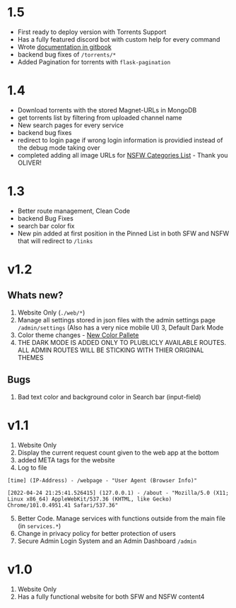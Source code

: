 # 1.5

- First ready to deploy version with Torrents Support
- Has a fully featured discord bot with custom help for every command
- Wrote [documentation in gitbook](https://hirusha-adikari.gitbook.io/gifgang/)
- backend bug fixes of `/torrents/*`
- Added Pagination for torrents with `flask-pagination`

# 1.4

- Download torrents with the stored Magnet-URLs in MongoDB
- get torrents list by filtering from uploaded channel name
- New search pages for every service
- backend bug fixes
- redirect to login page if wrong login information is providied instead of the debug mode taking over
- completed adding all image URLs for [NSFW Categories List](https://github.com/hirusha-adi/GifGang/issues/8) - Thank you OLIVER!

# 1.3

- Better route management, Clean Code
- backend Bug Fixes
- search bar color fix
- New pin added at first position in the Pinned List in both SFW and NSFW that will redirect to `/links`

# v1.2

## Whats new?

1. Website Only (`./web/*`)
2. Manage all settings stored in json files with the admin settings page `/admin/settings` (Also has a very nice mobile UI)
   3, Default Dark Mode
3. Color theme changes - [New Color Pallete](https://www.color-hex.com/color-palette/97670)
4. THE DARK MODE IS ADDED ONLY TO PLUBLICLY AVAILABLE ROUTES. ALL ADMIN ROUTES WILL BE STICKING WITH THIER ORIGINAL THEMES

## Bugs

1. Bad text color and background color in Search bar (input-field)

# v1.1

1.  Website Only
2.  Display the current request count given to the web app at the bottom
3.  added META tags for the website
4.  Log to file

```
[time] (IP-Address) - /webpage - "User Agent (Browser Info)"
```

```
[2022-04-24 21:25:41.526415] (127.0.0.1) - /about - "Mozilla/5.0 (X11; Linux x86_64) AppleWebKit/537.36 (KHTML, like Gecko) Chrome/101.0.4951.41 Safari/537.36"
```

5.  Better Code. Manage services with functions outside from the main file (in `services.*`)
6.  Change in privacy policy for better protection of users
7.  Secure Admin Login System and an Admin Dashboard `/admin`

# v1.0

1. Website Only
2. Has a fully functional website for both SFW and NSFW content4
